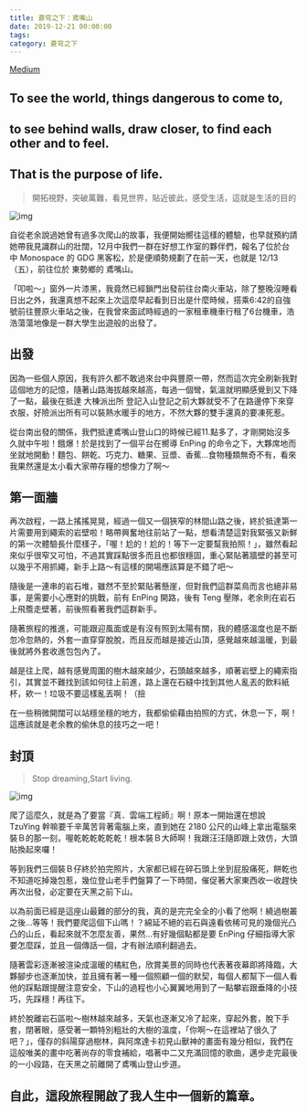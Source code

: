 ```yaml
---
title: 蒼穹之下：鳶嘴山
date: 2019-12-21 00:00:00
tags:
category: 蒼穹之下
---
```


[Medium](https://medium.com/@wsw0615/%E8%92%BC%E7%A9%B9%E4%B9%8B%E4%B8%8B-%E9%B3%B6%E5%98%B4%E5%B1%B1-60655a711603)

## To see the world, things dangerous to come to, 
## to see behind walls, draw closer, to find each other and to feel. 
## That is the purpose of life.

> 開拓視野，突破萬難，看見世界，貼近彼此，感受生活，這就是生活的目的

![img](/images/2020/蒼穹之下：鳶嘴山/20191213_143733.jpg)

自從老余說過她曾有過多次爬山的故事，我便開始嚮往這樣的體驗，也早就預約請她帶我見識群山的壯闊，12月中我們一群在好想工作室的夥伴們，報名了位於台中 Monospace 的 GDG 黑客松，於是便順勢規劃了在前一天，也就是 12/13 （五），前往位於 東勢鄉的 鳶嘴山。

「叩啦～」窗外一片漆黑，我竟然已經鎖門出發前往台南火車站，除了整晚沒睡看日出之外，我還真想不起來上次這麼早起看到日出是什麼時候，搭乘6:42的自強號前往豐原火車站之後，在我曾來面試時經過的一家租車機車行租了6台機車，浩浩蕩蕩地像是一群大學生出遊般的出發了。

## 出發

因為一些個人原因，我有許久都不敢過來台中與豐原一帶，然而這次完全刷新我對這個地方的記憶，隨著山路海拔越來越高，每過一個彎，氣溫就明顯感覺到又下降了一點，最後在抵達 大棟派出所 登記入山登記之前大夥就受不了在路邊停下來穿衣服，好險派出所有可以裝熱水暖手的地方，不然大夥的雙手還真的要凍死惹。

從台南出發的關係，我們抵達鳶嘴山登山口的時候已經11.點多了，才剛開始沒多久就中午啦！餓爆！於是找到了一個平台在嚮導 EnPing 的命令之下，大夥席地而坐就地開動！麵包、餅乾、巧克力、糖果、豆漿、香蕉…食物種類無奇不有，看來我果然還是太小看大家帶存糧的想像力了啊～

## 第一面牆

再次啟程，一路上搖搖晃晃，經過一個又一個狹窄的林間山路之後，終於抵達第一片需要用到繩索的岩壁啦！略帶興奮地往前站了一點，想看清楚這對我緊張又新鮮的第一次體驗長什麼樣子，「喔！尬的！尬的！等下一定要幫我拍照！」，雖然看起來似乎很窄又可怕，不過其實踩點很多而且也都很穩固，重心緊貼著牆壁的甚至可以幾乎不用抓繩，新手上路～有這樣的開場應該算是不錯了吧～

隨後是一連串的岩石堆，雖然不至於緊貼著懸崖，但對我們這群菜鳥而言也絕非易事，是需要小心應對的挑戰，前有 EnPing 開路，後有 Teng 壓隊，老余則在岩石上飛簷走壁著，前後照看著我們這群新手。

隨著旅程的推進，可能跟迎風面或是有沒有照到太陽有關，我的體感溫度也是不斷忽冷忽熱的，外套一直穿穿脫脫，而且反而越是接近山頂，感覺越來越溫暖，到最後就將外套收進包包內了。

越是往上爬，越有感覺周圍的樹木越來越少，石頭越來越多，順著岩壁上的繩索指引，其實並不難找到該如何往上前進，路上還在石縫中找到其他人亂丟的飲料紙杯，欸一！垃圾不要這樣亂丟啊！（撿

在一些稍微開闊可以站穩坐穩的地方，我都偷偷藉由拍照的方式，休息一下，啊！這應該就是老余教的偷休息的技巧之一吧！

## 封頂

> Stop dreaming,Start living.

![img](/images/2020/蒼穹之下：鳶嘴山/20191213_143845.jpg)

爬了這麼久，就是為了要當『真．雲端工程師』啊！原本一開始還在想說 TzuYing 幹嘛要千辛萬苦背著電腦上來，直到她在 2180 公尺的山峰上拿出電腦來裝Ｂ的那一刻，喔乾乾乾乾乾乾！根本裝Ｂ大師啊！我跟汪汪隨即跟上效仿，大頭貼換起來囉！

等到我們三個裝Ｂ仔終於拍完照片，大家都已經在碎石頭上坐到屁股痛死，餅乾也不知道吃掉幾包惹，幾位登山老手們盤算了一下時間，催促著大家東西收一收趕快再次出發，必定要在天黑之前下山。

以為前面已經是這座山最難的部分的我，真的是完完全全的小看了他啊！繞過樹叢之後…等等！我們要爬這個下山嗎！？綿延不絕的岩石與遠看依稀可見的幾個光凸凸的山丘，看起來就不怎麼友善，果然…有好幾個點都是要 EnPing 仔細指導大家要怎麼踩，並且一個傳話一個，才有辦法順利翻過去。

隨著雲彩逐漸被渲染成溫暖的橘紅色，欣賞美景的同時也代表著夜幕即將降臨，大夥腳步也逐漸加快，並且擁有著一種一個照顧一個的默契，每個人都幫下一個人看他的踩點跟提醒注意安全，下山的過程也小心翼翼地用到了一點攀岩跟垂降的小技巧，先踩穩！再往下。

終於脫離岩石區啦～樹林越來越多，天氣也逐漸又冷了起來，穿起外套，脫下手套，閉著眼，感受著一顆特別粗壯的大樹的溫度，「你啊～在這裡站了很久了吧？」，僅存的斜陽穿過樹林，與阿席達卡初見山獸神的畫面有幾分相似，我們在這般唯美的畫中吃著尚存的零食補給，唱著中二又充滿回憶的歌曲，邁步走完最後的一小段路，在天黑之前離開了鳶嘴山登山步道。

## 自此，這段旅程開啟了我人生中一個新的篇章。
